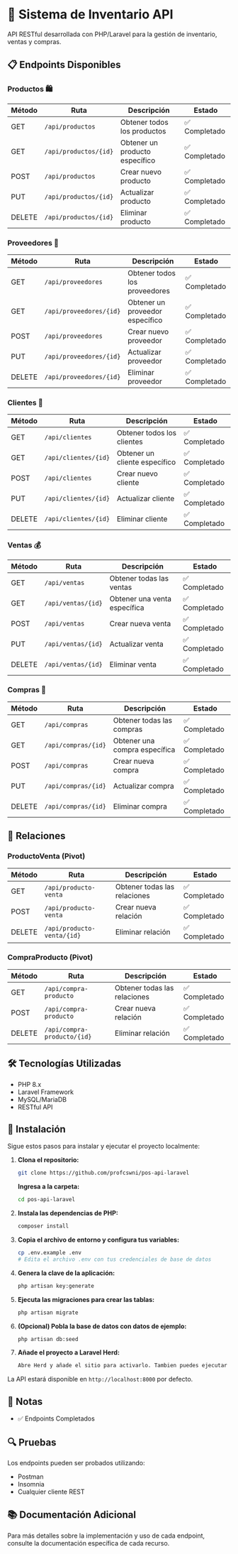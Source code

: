# 🏪 Sistema de Inventario API

API RESTful desarrollada con PHP/Laravel para la gestión de inventario, ventas y compras.

## 📋 Endpoints Disponibles

### Productos 🛍️
| Método | Ruta | Descripción | Estado |
|--------|------|-------------|---------|
| GET | `/api/productos` | Obtener todos los productos | ✅ Completado |
| GET | `/api/productos/{id}` | Obtener un producto específico | ✅ Completado |
| POST | `/api/productos` | Crear nuevo producto | ✅ Completado |
| PUT | `/api/productos/{id}` | Actualizar producto | ✅ Completado |
| DELETE | `/api/productos/{id}` | Eliminar producto | ✅ Completado |

### Proveedores 🏢
| Método | Ruta | Descripción | Estado |
|--------|------|-------------|---------|
| GET | `/api/proveedores` | Obtener todos los proveedores | ✅ Completado |
| GET | `/api/proveedores/{id}` | Obtener un proveedor específico | ✅ Completado |
| POST | `/api/proveedores` | Crear nuevo proveedor | ✅ Completado |
| PUT | `/api/proveedores/{id}` | Actualizar proveedor | ✅ Completado |
| DELETE | `/api/proveedores/{id}` | Eliminar proveedor | ✅ Completado |

### Clientes 👥
| Método | Ruta | Descripción | Estado |
|--------|------|-------------|---------|
| GET | `/api/clientes` | Obtener todos los clientes | ✅ Completado |
| GET | `/api/clientes/{id}` | Obtener un cliente específico | ✅ Completado |
| POST | `/api/clientes` | Crear nuevo cliente | ✅ Completado |
| PUT | `/api/clientes/{id}` | Actualizar cliente | ✅ Completado |
| DELETE | `/api/clientes/{id}` | Eliminar cliente | ✅ Completado |

### Ventas 💰
| Método | Ruta | Descripción | Estado |
|--------|------|-------------|---------|
| GET | `/api/ventas` | Obtener todas las ventas | ✅ Completado |
| GET | `/api/ventas/{id}` | Obtener una venta específica | ✅ Completado |
| POST | `/api/ventas` | Crear nueva venta | ✅ Completado |
| PUT | `/api/ventas/{id}` | Actualizar venta | ✅ Completado |
| DELETE | `/api/ventas/{id}` | Eliminar venta | ✅ Completado |

### Compras 🛒
| Método | Ruta | Descripción | Estado |
|--------|------|-------------|---------|
| GET | `/api/compras` | Obtener todas las compras | ✅ Completado |
| GET | `/api/compras/{id}` | Obtener una compra específica | ✅ Completado |
| POST | `/api/compras` | Crear nueva compra | ✅ Completado |
| PUT | `/api/compras/{id}` | Actualizar compra | ✅ Completado |
| DELETE | `/api/compras/{id}` | Eliminar compra | ✅ Completado |

## 🔄 Relaciones

### ProductoVenta (Pivot)
| Método | Ruta | Descripción | Estado |
|--------|------|-------------|---------|
| GET | `/api/producto-venta` | Obtener todas las relaciones | ✅ Completado |
| POST | `/api/producto-venta` | Crear nueva relación | ✅ Completado |
| DELETE | `/api/producto-venta/{id}` | Eliminar relación | ✅ Completado |

### CompraProducto (Pivot)
| Método | Ruta | Descripción | Estado |
|--------|------|-------------|---------|
| GET | `/api/compra-producto` | Obtener todas las relaciones | ✅ Completado |
| POST | `/api/compra-producto` | Crear nueva relación | ✅ Completado |
| DELETE | `/api/compra-producto/{id}` | Eliminar relación | ✅ Completado |

## 🛠️ Tecnologías Utilizadas

- PHP 8.x
- Laravel Framework
- MySQL/MariaDB
- RESTful API

## 🚀 Instalación

Sigue estos pasos para instalar y ejecutar el proyecto localmente:

1. **Clona el repositorio:**
    ```bash
    git clone https://github.com/profcswni/pos-api-laravel
    ```
    **Ingresa a la carpeta:**
    ```bash
    cd pos-api-laravel
    ```

2. **Instala las dependencias de PHP:**
    ```bash
    composer install
    ```
3. **Copia el archivo de entorno y configura tus variables:**
    ```bash
    cp .env.example .env
    # Edita el archivo .env con tus credenciales de base de datos
    ```
4. **Genera la clave de la aplicación:**
    ```bash
    php artisan key:generate
    ```
5. **Ejecuta las migraciones para crear las tablas:**
    ```bash
    php artisan migrate
    ```
6. **(Opcional) Pobla la base de datos con datos de ejemplo:**
    ```bash
    php artisan db:seed
    ```
7. **Añade el proyecto a Laravel Herd:**
    ```bash
    Abre Herd y añade el sitio para activarlo. Tambien puedes ejecutar php artisan serve
    ```

La API estará disponible en `http://localhost:8000` por defecto.

## 📝 Notas

- ✅ Endpoints Completados

## 🔍 Pruebas

Los endpoints pueden ser probados utilizando:
- Postman
- Insomnia
- Cualquier cliente REST

## 📚 Documentación Adicional

Para más detalles sobre la implementación y uso de cada endpoint, consulte la documentación específica de cada recurso.

